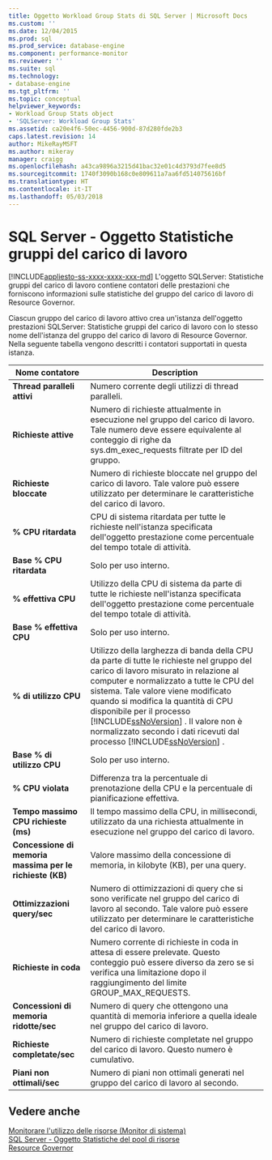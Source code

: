 ```yaml
---
title: Oggetto Workload Group Stats di SQL Server | Microsoft Docs
ms.custom: ''
ms.date: 12/04/2015
ms.prod: sql
ms.prod_service: database-engine
ms.component: performance-monitor
ms.reviewer: ''
ms.suite: sql
ms.technology:
- database-engine
ms.tgt_pltfrm: ''
ms.topic: conceptual
helpviewer_keywords:
- Workload Group Stats object
- 'SQLServer: Workload Group Stats'
ms.assetid: ca20e4f6-50ec-4456-900d-87d280fde2b3
caps.latest.revision: 14
author: MikeRayMSFT
ms.author: mikeray
manager: craigg
ms.openlocfilehash: a43ca9896a3215d41bac32e01c4d3793d7fee8d5
ms.sourcegitcommit: 1740f3090b168c0e809611a7aa6fd514075616bf
ms.translationtype: HT
ms.contentlocale: it-IT
ms.lasthandoff: 05/03/2018
---
```

# <a name="sql-server-workload-group-stats-object"></a>SQL Server - Oggetto Statistiche gruppi del carico di lavoro
[!INCLUDE[appliesto-ss-xxxx-xxxx-xxx-md](../../includes/appliesto-ss-xxxx-xxxx-xxx-md.md)]
  L'oggetto SQLServer: Statistiche gruppi del carico di lavoro contiene contatori delle prestazioni che forniscono informazioni sulle statistiche del gruppo del carico di lavoro di Resource Governor.  
  
 Ciascun gruppo del carico di lavoro attivo crea un'istanza dell'oggetto prestazioni SQLServer: Statistiche gruppi del carico di lavoro con lo stesso nome dell'istanza del gruppo del carico di lavoro di Resource Governor. Nella seguente tabella vengono descritti i contatori supportati in questa istanza.  
  
|Nome contatore|Description|  
|------------------|-----------------|  
|**Thread paralleli attivi**|Numero corrente degli utilizzi di thread paralleli.|  
|**Richieste attive**|Numero di richieste attualmente in esecuzione nel gruppo del carico di lavoro. Tale numero deve essere equivalente al conteggio di righe da sys.dm_exec_requests filtrate per ID del gruppo.|  
|**Richieste bloccate**|Numero di richieste bloccate nel gruppo del carico di lavoro. Tale valore può essere utilizzato per determinare le caratteristiche del carico di lavoro.|  
|**% CPU ritardata**|CPU di sistema ritardata per tutte le richieste nell'istanza specificata dell'oggetto prestazione come percentuale del tempo totale di attività.| 
|**Base % CPU ritardata**|Solo per uso interno.| 
|**% effettiva CPU**|Utilizzo della CPU di sistema da parte di tutte le richieste nell'istanza specificata dell'oggetto prestazione come percentuale del tempo totale di attività.| 
|**Base % effettiva CPU**|Solo per uso interno.| 
|**% di utilizzo CPU**|Utilizzo della larghezza di banda della CPU da parte di tutte le richieste nel gruppo del carico di lavoro misurato in relazione al computer e normalizzato a tutte le CPU del sistema. Tale valore viene modificato quando si modifica la quantità di CPU disponibile per il processo [!INCLUDE[ssNoVersion](../../includes/ssnoversion-md.md)] . Il valore non è normalizzato secondo i dati ricevuti dal processo [!INCLUDE[ssNoVersion](../../includes/ssnoversion-md.md)] .| 
|**Base % di utilizzo CPU**|Solo per uso interno.| 
|**% CPU violata**|Differenza tra la percentuale di prenotazione della CPU e la percentuale di pianificazione effettiva.|  
|**Tempo massimo CPU richieste (ms)**|Il tempo massimo della CPU, in millisecondi, utilizzato da una richiesta attualmente in esecuzione nel gruppo del carico di lavoro.|  
|**Concessione di memoria massima per le richieste (KB)**|Valore massimo della concessione di memoria, in kilobyte (KB), per una query.|  
|**Ottimizzazioni query/sec**|Numero di ottimizzazioni di query che si sono verificate nel gruppo del carico di lavoro al secondo. Tale valore può essere utilizzato per determinare le caratteristiche del carico di lavoro.|  
|**Richieste in coda**|Numero corrente di richieste in coda in attesa di essere prelevate. Questo conteggio può essere diverso da zero se si verifica una limitazione dopo il raggiungimento del limite GROUP_MAX_REQUESTS.|  
|**Concessioni di memoria ridotte/sec**|Numero di query che ottengono una quantità di memoria inferiore a quella ideale nel gruppo del carico di lavoro.|  
|**Richieste completate/sec**|Numero di richieste completate nel gruppo del carico di lavoro. Questo numero è cumulativo.|  
|**Piani non ottimali/sec**|Numero di piani non ottimali generati nel gruppo del carico di lavoro al secondo.|  
  
## <a name="see-also"></a>Vedere anche  
 [Monitorare l'utilizzo delle risorse &#40;Monitor di sistema&#41;](../../relational-databases/performance-monitor/monitor-resource-usage-system-monitor.md)   
 [SQL Server - Oggetto Statistiche del pool di risorse](../../relational-databases/performance-monitor/sql-server-resource-pool-stats-object.md)   
 [Resource Governor](../../relational-databases/resource-governor/resource-governor.md)  
  
  
